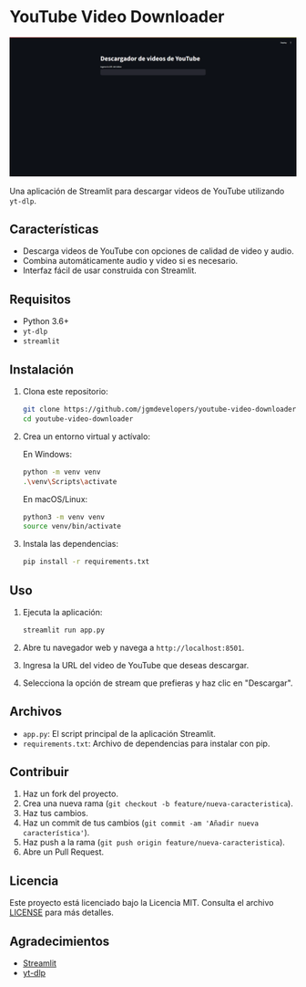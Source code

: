 # YouTube Video Downloader

![Project Banner](img.png)

Una aplicación de Streamlit para descargar videos de YouTube utilizando `yt-dlp`.

## Características

- Descarga videos de YouTube con opciones de calidad de video y audio.
- Combina automáticamente audio y video si es necesario.
- Interfaz fácil de usar construida con Streamlit.

## Requisitos

- Python 3.6+
- `yt-dlp`
- `streamlit`

## Instalación

1. Clona este repositorio:

    ```bash
    git clone https://github.com/jgmdevelopers/youtube-video-downloader.git
    cd youtube-video-downloader
    ```

2. Crea un entorno virtual y actívalo:

    En Windows:
    ```bash
    python -m venv venv
    .\venv\Scripts\activate
    ```

    En macOS/Linux:
    ```bash
    python3 -m venv venv
    source venv/bin/activate
    ```

3. Instala las dependencias:

    ```bash
    pip install -r requirements.txt
    ```

## Uso

1. Ejecuta la aplicación:

    ```bash
    streamlit run app.py
    ```

2. Abre tu navegador web y navega a `http://localhost:8501`.

3. Ingresa la URL del video de YouTube que deseas descargar.

4. Selecciona la opción de stream que prefieras y haz clic en "Descargar".

## Archivos

- `app.py`: El script principal de la aplicación Streamlit.
- `requirements.txt`: Archivo de dependencias para instalar con pip.

## Contribuir

1. Haz un fork del proyecto.
2. Crea una nueva rama (`git checkout -b feature/nueva-caracteristica`).
3. Haz tus cambios.
4. Haz un commit de tus cambios (`git commit -am 'Añadir nueva característica'`).
5. Haz push a la rama (`git push origin feature/nueva-caracteristica`).
6. Abre un Pull Request.

## Licencia

Este proyecto está licenciado bajo la Licencia MIT. Consulta el archivo [LICENSE](LICENSE) para más detalles.

## Agradecimientos

- [Streamlit](https://streamlit.io/)
- [yt-dlp](https://github.com/yt-dlp/yt-dlp)

